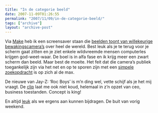 ```yaml
---
title: "In de categorie beeld"
date: 2007-11-09T01:26:55
permalink: "2007/11/09/in-de-categorie-beeld/"
tags: ["archive"]
layout: "archive-post"
---
```

Via [Make](http://www.makezine.com/blog/archive/2007/11/surveillancesaver_alpha_0.html?CMP=OTC-0D6B48984890 "http://www.makezine.com/blog/archive/2007/11/surveillancesaver_alpha_0.html?CMP=OTC-0D6B48984890") heb ik een screensaver staan die [beelden toont van willekeurige bewakingscamera’s](http://i.document.m05.de/?p=418 "http://i.document.m05.de/?p=418") over heel de wereld. Best leuk als je te terug voor je scherm gaat zitten en je ziet enkele wildvreemde mensen computerles krijgen god-weet-waar. De boel is in alfa fase en ik krijg meer een zwart scherm dan beeld. Maar best de moeite. Het feit dat die camera’s publiek toegankelijk zijn via het net en op te sporen zijn met een [simpele zoekopdracht](http://www.google.com/search?q=inurl:%22jpg/image.jpg%3Fr%3D%22&hl=nl&start=50&sa=N "http://www.google.com/search?q=inurl:%22jpg/image.jpg%3Fr%3D%22&hl=nl&start=50&sa=N") is op zich al de max.

De nieuwe van Jay-Z: ‘Roc Boys’ is m’n ding wel, vette schijf als je het mij vraagt. De [clip](http://www.discobelle.net/2007/11/06/jay-z-roc-boys/ "http://www.discobelle.net/2007/11/06/jay-z-roc-boys/") laat me ook niet koud, helemaal in z’n opzet van ceo, business toestanden. Concept is king!

En altijd [leuk](http://stuffonwalls.wordpress.com/2007/11/08/een-buffet-voor-de-sterren/ "http://stuffonwalls.wordpress.com/2007/11/08/een-buffet-voor-de-sterren/") als we ergens aan kunnen bijdragen. De buit van vorig weekend.

